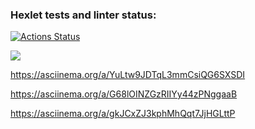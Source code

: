 ### Hexlet tests and linter status:
[![Actions Status](https://github.com/Merkoing/python-project-49/workflows/hexlet-check/badge.svg)](https://github.com/Merkoing/python-project-49/actions)

<a href="https://codeclimate.com/github/Merkoing/python-project-49/maintainability"><img src="https://api.codeclimate.com/v1/badges/f0a6d4509ade1ee00dd7/maintainability" /></a>

https://asciinema.org/a/YuLtw9JDTqL3mmCsiQG6SXSDI

https://asciinema.org/a/G68lOINZGzRIIYy44zPNggaaB

https://asciinema.org/a/gkJCxZJ3kphMhQqt7JjHGLttP
